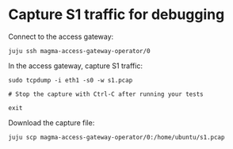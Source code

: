 # Capture S1 traffic for debugging

Connect to the access gateway:

```{code-block} shell
juju ssh magma-access-gateway-operator/0
```

In the access gateway, capture S1 traffic:

```{code-block} shell
sudo tcpdump -i eth1 -s0 -w s1.pcap

# Stop the capture with Ctrl-C after running your tests

exit
```

Download the capture file:

```{code-block} shell
juju scp magma-access-gateway-operator/0:/home/ubuntu/s1.pcap
```
